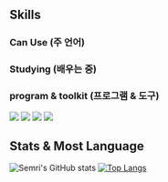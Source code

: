 ## Skills
### Can Use (주 언어)


### Studying (배우는 중)


### program & toolkit (프로그램 & 도구)
<img src="https://img.shields.io/badge/Visual studio code-007acc?style=for-the-badge&logo=visualstudiocode&logoColor=white"> <img src="https://img.shields.io/badge/github-181717?style=for-the-badge&logo=github&logoColor=white"> <img src="https://img.shields.io/badge/git-f05032?style=for-the-badge&logo=git&logoColor=white"> <img src="https://img.shields.io/badge/Intellij IDAE-000000?style=for-the-badge&logo=intellijidea&logoColor=white">

## Stats & Most Language
![Semri's GitHub stats](https://github-readme-stats.vercel.app/api?username=semrimint&show_icons=true&theme=graywhite) [![Top Langs](https://github-readme-stats.vercel.app/api/top-langs/?username=semrimint&layout=compact)](https://github.com/abymint/github-readme-stats)
